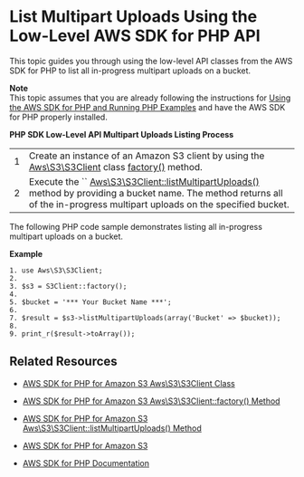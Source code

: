 # List Multipart Uploads Using the Low\-Level AWS SDK for PHP API<a name="LLlistMPuploadsPHP"></a>

This topic guides you through using the low\-level API classes from the AWS SDK for PHP to list all in\-progress multipart uploads on a bucket\.

**Note**  
 This topic assumes that you are already following the instructions for [Using the AWS SDK for PHP and Running PHP Examples](UsingTheMPphpAPI.md) and have the AWS SDK for PHP properly installed\. 


**PHP SDK Low\-Level API Multipart Uploads Listing Process**  

|  |  | 
| --- |--- |
| 1 |  Create an instance of an Amazon S3 client by using the [Aws\\S3\\S3Client](http://docs.aws.amazon.com/aws-sdk-php-2/latest/class-Aws.S3.S3Client.html) class [factory\(\)](http://docs.aws.amazon.com/aws-sdk-php-2/latest/class-Aws.S3.S3Client.html#_factory) method\.  | 
| 2 | Execute the `` [Aws\\S3\\S3Client::listMultipartUploads\(\)](http://docs.aws.amazon.com/aws-sdk-php-2/latest/class-Aws.S3.S3Client.html#_listMultipartUploads) method by providing a bucket name\. The method returns all of the in\-progress multipart uploads on the specified bucket\.  | 

The following PHP code sample demonstrates listing all in\-progress multipart uploads on a bucket\.

**Example**  

```
1. use Aws\S3\S3Client;
2. 
3. $s3 = S3Client::factory();
4. 
5. $bucket = '*** Your Bucket Name ***';
6. 
7. $result = $s3->listMultipartUploads(array('Bucket' => $bucket));
8. 
9. print_r($result->toArray());
```

## Related Resources<a name="RelatedResources-LLlistMPuploadsPHP"></a>

+ [AWS SDK for PHP for Amazon S3 Aws\\S3\\S3Client Class](http://docs.aws.amazon.com/aws-sdk-php-2/latest/class-Aws.S3.S3Client.html)

+ [AWS SDK for PHP for Amazon S3 Aws\\S3\\S3Client::factory\(\) Method](http://docs.aws.amazon.com/aws-sdk-php-2/latest/class-Aws.S3.S3Client.html#_factory)

+ [AWS SDK for PHP for Amazon S3 Aws\\S3\\S3Client::listMultipartUploads\(\) Method](http://docs.aws.amazon.com/aws-sdk-php-2/latest/class-Aws.S3.S3Client.html#_listMultipartUploads)

+ [AWS SDK for PHP for Amazon S3](http://docs.aws.amazon.com/aws-sdk-php-2/guide/latest/service-s3.html)

+ [AWS SDK for PHP Documentation](http://docs.aws.amazon.com/aws-sdk-php-2/guide/latest/index.html)